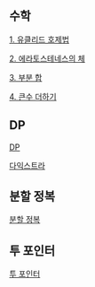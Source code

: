 ## 수학

[1. 유클리드 호제법](https://github.com/kksoo0131/Study/blob/main/Algorithm/%EC%B5%9C%EB%8C%80%EA%B3%B5%EC%95%BD%EC%88%98%26%20%EC%B5%9C%EB%8C%80%EA%B3%B5%EB%B0%B0%EC%88%98(%EC%9C%A0%ED%81%B4%EB%A6%AC%EB%93%9C%20%ED%98%B8%EC%A0%9C%EB%B2%95).md)

[2. 에라토스테네스의 체](https://github.com/kksoo0131/Study/blob/main/Algorithm/%EC%86%8C%EC%88%98%20%ED%8C%90%EC%A0%95%20%EC%95%8C%EA%B3%A0%EB%A6%AC%EC%A6%98%20(%EC%97%90%EB%9D%BC%ED%86%A0%EC%8A%A4%ED%85%8C%EB%84%A4%EC%8A%A4%EC%9D%98%20%EC%B2%B4%20).md)

[3. 부분 합](https://github.com/kksoo0131/Study/blob/main/Algorithm/%EB%B6%80%EB%B6%84%ED%95%A9%20%EC%95%8C%EA%B3%A0%EB%A6%AC%EC%A6%98.md)

[4. 큰수 더하기](https://github.com/kksoo0131/Study/blob/main/Algorithm/%ED%81%B0%20%EC%88%98%20%EB%8D%94%ED%95%98%EA%B8%B0%20(string)%20.cpp)

## DP

[DP](https://github.com/kksoo0131/Study/blob/main/Algorithm/%EB%8F%99%EC%A0%81%20%EA%B3%84%ED%9A%8D%EB%B2%95(DP).md)

[다익스트라](https://github.com/kksoo0131/Study/blob/main/Algorithm/%EB%8B%A4%EC%9D%B5%EC%8A%A4%ED%8A%B8%EB%9D%BC(Dijkstra).md)

## 분할 정복

[분할 정복](https://github.com/kksoo0131/Study/blob/main/Algorithm/%EB%B6%84%ED%95%A0%20%EC%A0%95%EB%B3%B5(Divide%20and%20conquer).md)

## 투 포인터

[투 포인터](https://github.com/kksoo0131/Study/blob/main/Algorithm/%ED%88%AC%20%ED%8F%AC%EC%9D%B8%ED%84%B0%20%EC%95%8C%EA%B3%A0%EB%A6%AC%EC%A6%98.md)
